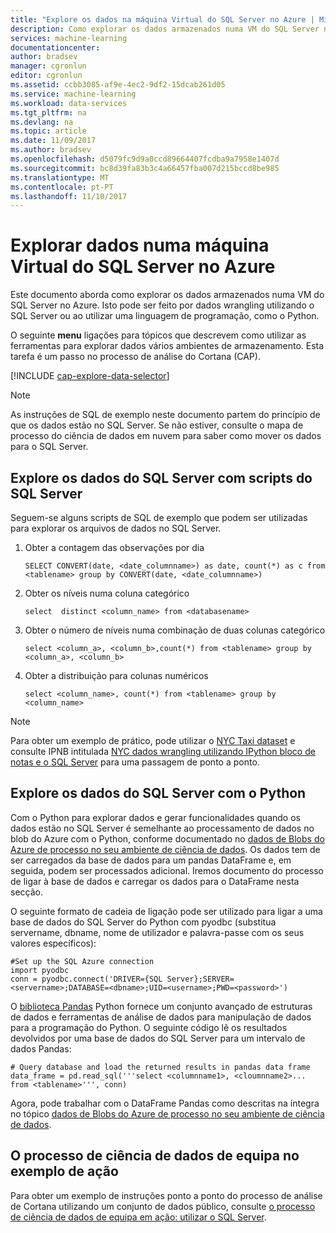 ```yaml
---
title: "Explore os dados na máquina Virtual do SQL Server no Azure | Microsoft Docs"
description: Como explorar os dados armazenados numa VM do SQL Server no Azure.
services: machine-learning
documentationcenter: 
author: bradsev
manager: cgronlun
editor: cgronlun
ms.assetid: ccbb3085-af9e-4ec2-9df2-15dcab261d05
ms.service: machine-learning
ms.workload: data-services
ms.tgt_pltfrm: na
ms.devlang: na
ms.topic: article
ms.date: 11/09/2017
ms.author: bradsev
ms.openlocfilehash: d5079fc9d9a0ccd89664407fcdba9a7958e1407d
ms.sourcegitcommit: bc8d39fa83b3c4a66457fba007d215bccd8be985
ms.translationtype: MT
ms.contentlocale: pt-PT
ms.lasthandoff: 11/10/2017
---
```

# <a name="explore-data-in-sql-server-virtual-machine-on-azure"></a>Explorar dados numa máquina Virtual do SQL Server no Azure
Este documento aborda como explorar os dados armazenados numa VM do SQL Server no Azure. Isto pode ser feito por dados wrangling utilizando o SQL Server ou ao utilizar uma linguagem de programação, como o Python.

O seguinte **menu** ligações para tópicos que descrevem como utilizar as ferramentas para explorar dados vários ambientes de armazenamento. Esta tarefa é um passo no processo de análise do Cortana (CAP).

[!INCLUDE [cap-explore-data-selector](../../../includes/cap-explore-data-selector.md)]

> [!NOTE]
> As instruções de SQL de exemplo neste documento partem do princípio de que os dados estão no SQL Server. Se não estiver, consulte o mapa de processo do ciência de dados em nuvem para saber como mover os dados para o SQL Server.
> 
> 

## <a name="sql-dataexploration"></a>Explore os dados do SQL Server com scripts do SQL Server
Seguem-se alguns scripts de SQL de exemplo que podem ser utilizadas para explorar os arquivos de dados no SQL Server.

1. Obter a contagem das observações por dia
   
    `SELECT CONVERT(date, <date_columnname>) as date, count(*) as c from <tablename> group by CONVERT(date, <date_columnname>)` 
2. Obter os níveis numa coluna categórico
   
    `select  distinct <column_name> from <databasename>`
3. Obter o número de níveis numa combinação de duas colunas categórico 
   
    `select <column_a>, <column_b>,count(*) from <tablename> group by <column_a>, <column_b>`
4. Obter a distribuição para colunas numéricos
   
    `select <column_name>, count(*) from <tablename> group by <column_name>`

> [!NOTE]
> Para obter um exemplo de prático, pode utilizar o [NYC Taxi dataset](http://www.andresmh.com/nyctaxitrips/) e consulte IPNB intitulada [NYC dados wrangling utilizando IPython bloco de notas e o SQL Server](https://github.com/Azure/Azure-MachineLearning-DataScience/blob/master/Misc/DataScienceProcess/iPythonNotebooks/machine-Learning-data-science-process-sql-walkthrough.ipynb) para uma passagem de ponto a ponto.
> 
> 

## <a name="python"></a>Explore os dados do SQL Server com o Python
Com o Python para explorar dados e gerar funcionalidades quando os dados estão no SQL Server é semelhante ao processamento de dados no blob do Azure com o Python, conforme documentado no [dados de Blobs do Azure de processo no seu ambiente de ciência de dados](data-blob.md). Os dados tem de ser carregados da base de dados para um pandas DataFrame e, em seguida, podem ser processados adicional. Iremos documento do processo de ligar à base de dados e carregar os dados para o DataFrame nesta secção.

O seguinte formato de cadeia de ligação pode ser utilizado para ligar a uma base de dados do SQL Server do Python com pyodbc (substitua servername, dbname, nome de utilizador e palavra-passe com os seus valores específicos):

    #Set up the SQL Azure connection
    import pyodbc    
    conn = pyodbc.connect('DRIVER={SQL Server};SERVER=<servername>;DATABASE=<dbname>;UID=<username>;PWD=<password>')

O [biblioteca Pandas](http://pandas.pydata.org/) Python fornece um conjunto avançado de estruturas de dados e ferramentas de análise de dados para manipulação de dados para a programação do Python. O seguinte código lê os resultados devolvidos por uma base de dados do SQL Server para um intervalo de dados Pandas:

    # Query database and load the returned results in pandas data frame
    data_frame = pd.read_sql('''select <columnname1>, <cloumnname2>... from <tablename>''', conn)

Agora, pode trabalhar com o DataFrame Pandas como descritas na íntegra no tópico [dados de Blobs do Azure de processo no seu ambiente de ciência de dados](data-blob.md).

## <a name="the-team-data-science-process-in-action-example"></a>O processo de ciência de dados de equipa no exemplo de ação
Para obter um exemplo de instruções ponto a ponto do processo de análise de Cortana utilizando um conjunto de dados público, consulte [o processo de ciência de dados de equipa em ação: utilizar o SQL Server](sql-walkthrough.md).

